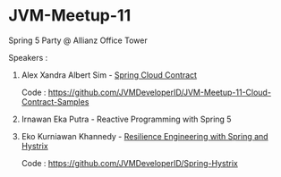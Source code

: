 # JVM-Meetup-11

Spring 5 Party @ Allianz Office Tower

Speakers :

1. Alex Xandra Albert Sim - [Spring Cloud Contract](https://speakerdeck.com/bertzzie/spring-cloud-contract-introduction)

	
	
	Code : https://github.com/JVMDeveloperID/JVM-Meetup-11-Cloud-Contract-Samples
	
   
2. Irnawan Eka Putra - Reactive Programming with Spring 5
3. Eko Kurniawan Khannedy - [Resilience Engineering with Spring and Hystrix](https://speakerdeck.com/khannedy/resilience-engineering-with-hystrix-and-spring)

	Code : https://github.com/JVMDeveloperID/Spring-Hystrix

